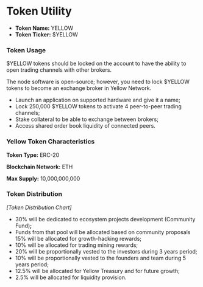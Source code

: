 # Token Utility

* **Token Name:** YELLOW
* **Token Ticker:** $YELLOW

### **Token Usage**[**​**](https://www.yellow.org/docs/litepaper/yellow-token#token-usage)

$YELLOW tokens should be locked on the account to have the ability to open trading channels with other brokers.

The node software is open-source; however, you need to lock $YELLOW tokens to become an exchange broker in Yellow Network.

* Launch an application on supported hardware and give it a name;
* Lock 250,000 $YELLOW tokens to activate 4 peer-to-peer trading channels;
* Stake collateral to be able to exchange between brokers;
* Access shared order book liquidity of connected peers.

### Yellow Token Characteristics

**Token Type:** ERC-20

**Blockchain Network:** ETH

**Max Supply:** 10,000,000,000

### <a href="#_ob23eq6hrwly" id="_ob23eq6hrwly"></a>

### **Token Distribution**

*[Token Distribution Chart]*

* 30% will be dedicated to ecosystem projects development (Community Fund)**;**
* Funds from that pool will be allocated based on community proposals 15% will be allocated for growth-hacking rewards;
* 10% will be allocated for trading mining rewards;
* 20% will be proportionally vested to the investors during 3 years period;
* 10% will be proportionally vested to the founders and team during 5 years period;
* 12.5% will be allocated for Yellow Treasury and for future growth;
* 2.5% will be allocated for liquidity provision.



